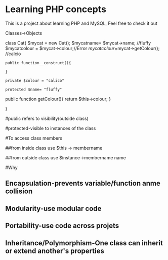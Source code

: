 # Learning PHP concepts

This is a project about learning PHP and MySQL, Feel free to check it out

Classes->Objects

class Cat{
    $mycat = new Cat();
    $mycatname= $mycat->name; //fluffy
    $mycatcolour = $mycat->colour;//Error
    $mycatcolour=$mycat->getColour(); //calcio
    
    public function__construct(){
        
    }
    
    private $colour = "calico"

    protected $name= "fluffy"

public function getColour(){
    return $this->colour;
}

}



#public refers to visibility(outside class)

#protected-visible to instances of the class

#To access class members 

##from inside class use $this -> membername

##from outside class use $instance->membername name


#Why
## Encapsulation-prevents variable/function anme collision
## Modularity-use modular code
## Portability-use code across projets
## Inheritance/Polymorphism-One class can inherit or extend another's properties
